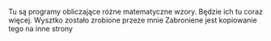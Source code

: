 Tu są programy obliczające różne matematyczne wzory. Będzie ich tu coraz więcej. 
Wysztko zostało zrobione przeze mnie 
Zabroniene jest kopiowanie tego na inne strony
